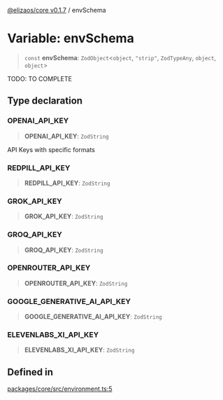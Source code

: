 [@elizaos/core v0.1.7](../index.md) / envSchema

# Variable: envSchema

> `const` **envSchema**: `ZodObject`\<`object`, `"strip"`, `ZodTypeAny`, `object`, `object`\>

TODO: TO COMPLETE

## Type declaration

### OPENAI_API_KEY

> **OPENAI_API_KEY**: `ZodString`

API Keys with specific formats

### REDPILL_API_KEY

> **REDPILL_API_KEY**: `ZodString`

### GROK_API_KEY

> **GROK_API_KEY**: `ZodString`

### GROQ_API_KEY

> **GROQ_API_KEY**: `ZodString`

### OPENROUTER_API_KEY

> **OPENROUTER_API_KEY**: `ZodString`

### GOOGLE_GENERATIVE_AI_API_KEY

> **GOOGLE_GENERATIVE_AI_API_KEY**: `ZodString`

### ELEVENLABS_XI_API_KEY

> **ELEVENLABS_XI_API_KEY**: `ZodString`

## Defined in

[packages/core/src/environment.ts:5](https://github.com/elizaOS/eliza/blob/main/packages/core/src/environment.ts#L5)
